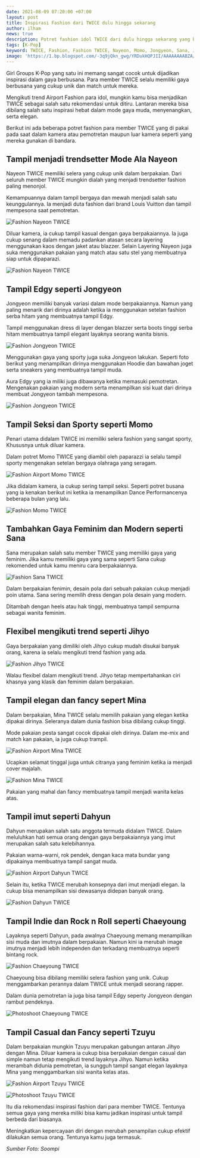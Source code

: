 ```yaml
---
date: 2021-08-09 07:20:00 +07:00
layout: post
title: Inspirasi Fashion dari TWICE dulu hingga sekarang
author: ilham
news: true
description: Potret fashion idol TWICE dari dulu hingga sekarang yang bisa dijadikan inspirasi dalam berpakaian.
tags: [K-Pop]
keyword: TWICE, Fashion, Fashion TWICE, Nayeon, Momo, Jongyeon, Sana, Jihyo, Mina, Dahyun, Chaeyoung, Tzuyu
image: 'https://1.bp.blogspot.com/-3q9jQkn_gwg/YRDukHQPJII/AAAAAAAABZA/Z_-bLcNuHc8rlXt85xNgBppP3y32kk0ngCLcBGAsYHQ/s0/IMG_20210809_152033.jpg'
---
```

Girl Groups K-Pop yang satu ini memang sangat cocok untuk dijadikan inspirasi dalam gaya berbusana. Para member TWICE selalu memiliki gaya berbusana yang cukup unik dan match untuk mereka.

Mengikuti trend Airport Fashion para idol, mungkin kamu bisa menjadikan TWICE sebagai salah satu rekomendasi untuk ditiru. Lantaran mereka bisa dibilang salah satu inspirasi hebat dalam mode gaya muda, menyenangkan, serta elegan.

Berikut ini ada beberapa potret fashion para member TWICE yang di pakai pada saat dalam kamera atau pemotretan maupun luar kamera seperti yang mereka gunakan di bandara.

## Tampil menjadi trendsetter Mode Ala Nayeon

Nayeon TWICE memiliki selera yang cukup unik dalam berpakaian. Dari seluruh member TWICE mungkin dialah yang menjadi trendsetter fashion paling menonjol.

Kemampuannya dalam tampil bergaya dan mewah menjadi salah satu keunggulannya. Ia menjadi duta fashion dari brand Louis Vuitton dan tampil mempesona saat pemotretan.

![Fashion Nayeon TWICE](https://0.soompi.io/wp-content/uploads/2021/08/06063619/nayeon1.jpg)

Diluar kamera, ia cukup tampil kasual dengan gaya berpakaiannya. Ia juga cukup senang dalam memadu padankan atasan secara layering menggunakan kaos dengan jaket atau blazzer. Selain Layering Nayeon juga suka menggunakan pakaian yang match atau satu stel yang membuatnya siap untuk dipaparazi.

![Fashion Nayeon TWICE](https://0.soompi.io/wp-content/uploads/2021/08/06055631/nayeon-airport.jpg)

## Tampil Edgy seperti Jongyeon

Jongyeon memiliki banyak variasi dalam mode berpakaiannya. Namun yang paling menarik dari dirinya adalah ketika ia menggunakan setelan fashion serba hitam yang membuatnya tampil Edgy.

Tampil menggunakan dress di layer dengan blazzer serta boots tinggi serba hitam membuatnya tampil elegant layaknya seorang wanita bisnis.

![Fashion Jongyeon TWICE](https://0.soompi.io/wp-content/uploads/2021/08/07091152/jeongyeon.jpg)

Menggunakan gaya yang sporty juga suka Jongyeon lakukan. Seperti foto berikut yang menampilkan dirinya menggunakan Hoodie dan bawahan joget serta sneakers yang membuatnya tampil muda.

Aura Edgy yang ia miliki juga dibawanya ketika memasuki pemotretan. Mengenakan pakaian yang modern serta menampilkan sisi kuat dari dirinya membuat Jongyeon tambah mempesona.

![Fashion Jongyeon TWICE](https://0.soompi.io/wp-content/uploads/2021/08/07091500/jungyeon.jpg)

## Tampil Seksi dan Sporty seperti Momo

Penari utama didalam TWICE ini memiliki selera fashion yang sangat sporty, Khususnya untuk diluar kamera.

Dalam potret Momo TWICE yang diambil oleh paparazzi ia selalu tampil sporty mengenakan setelan bergaya olahraga yang seragam.

![Fashion Airport Momo TWICE](https://0.soompi.io/wp-content/uploads/2021/08/06235354/momo.jpg)

Jika didalam kamera, ia cukup sering tampil seksi. Seperti potret busana yang ia kenakan berikut ini ketika ia menampilkan Dance Performancenya beberapa bulan yang lalu.

![Fashion Momo TWICE](https://0.soompi.io/wp-content/uploads/2021/08/06235659/momo-2.jpg)

## Tambahkan Gaya Feminim dan Modern seperti Sana

Sana merupakan salah satu member TWICE yang memiliki gaya yang feminim. Jika kamu memiliki gaya yang sama seperti Sana cukup rekomended untuk kamu meniru cara berpakaiannya.

![Fashion Sana TWICE](https://0.soompi.io/wp-content/uploads/2021/08/07083915/sana.jpg)

Dalam berpakaian fenimin, desain pola dari sebuah pakaian cukup menjadi poin utama. Sana sering memilih dress dengan pola desain yang modern.

Ditambah dengan heels atau hak tinggi, membuatnya tampil sempurna sebagai wanita feminim.

## Flexibel mengikuti trend seperti Jihyo

Gaya berpakaian yang dimiliki oleh Jihyo cukup mudah disukai banyak orang, karena ia selalu mengikuti trend fashion yang ada.

![Fashion Jihyo TWICE](https://0.soompi.io/wp-content/uploads/2021/08/07092514/jihyo.jpg)

Walau flexibel dalam mengikuti trend. Jihyo tetap mempertahankan ciri khasnya yang klasik dan feminim dalam berpakaian.

## Tampil elegan dan fancy sepert Mina

Dalam berpakaian, Mina TWICE selalu memilih pakaian yang elegan ketika dipakai dirinya. Seleranya dalam dunia fashion bisa dibilang cukup tinggi.

Mode pakaian pesta sangat cocok dipakai oleh dirinya. Dalam me-mix and match kan pakaian, ia juga cukup trampil.

![Fashion Airport Mina TWICE](https://0.soompi.io/wp-content/uploads/2021/08/06063200/mina.jpg)

Ucapkan selamat tinggal juga untuk citranya yang feminim ketika ia menjadi cover majalah.

![Fashion Mina TWICE](https://0.soompi.io/wp-content/uploads/2021/08/07081913/mina1.jpg)

Pakaian yang mahal dan fancy membuatnya tampil menjadi wanita kelas atas.

## Tampil imut seperti Dahyun

Dahyun merupakan salah satu anggota termuda didalam TWICE. Dalam meluluhkan hati semua orang dengan gaya berpakaiannya yang imut merupakan salah satu kelebihannya.

Pakaian warna-warni, rok pendek, dengan kaca mata bundar yang dipakainya membuatnya tampil sangat muda.

![Fashion Airport Dahyun TWICE](https://0.soompi.io/wp-content/uploads/2021/08/06233510/dahyun.jpg)

Selain itu, ketika TWICE merubah konsepnya dari imut menjadi elegan. Ia cukup bisa menampilkan sisi dewasanya didepan banyak orang.

![Fashion Dahyun TWICE](https://0.soompi.io/wp-content/uploads/2021/08/06234055/dahyun-twice.jpg)

## Tampil Indie dan Rock n Roll seperti Chaeyoung

Layaknya seperti Dahyun, pada awalnya Chaeyoung memang menampilkan sisi muda dan imutnya dalam berpakaian. Namun kini ia merubah image imutnya menjadi lebih independen dan terkadang membuatnya seperti bintang rock.

![Fashion Chaeyoung TWICE](https://0.soompi.io/wp-content/uploads/2021/08/07085509/chaeyoung.jpg)

Chaeyoung bisa dibilang memiliki selera fashion yang unik. Cukup menggambarkan perannya dalam TWICE untuk menjadi seorang rapper.

Dalam dunia pemotretan ia juga bisa tampil Edgy seperty Jongyeon dengan rambut pendeknya.

![Photoshoot Chaeyoung TWICE](https://0.soompi.io/wp-content/uploads/2021/08/07090251/chaeyoung1.jpg)

## Tampil Casual dan Fancy seperti Tzuyu

Dalam berpakaian mungkin Tzuyu merupakan gabungan antaran Jihyo dengan Mina. Diluar kamera ia cukup bisa berpakaian dengan casual dan simple namun tetap mengikuti trend layaknya Jihyo. Namun ketika merambah didunia pemotretan, ia sungguh tampil sangat elegan layaknya Mina yang menggambarkan sisi wanita kelas atas.

![Fashion Airport Tzuyu TWICE](https://0.soompi.io/wp-content/uploads/2021/08/06053812/twice-tzuyu.jpg)

![Photoshoot Tzuyu TWICE](https://0.soompi.io/wp-content/uploads/2021/08/07080858/tzuyu2.jpg)

Itu dia rekomendasi inspirasi fashion dari para member TWICE. Tentunya semua gaya yang mereka miliki bisa kamu jadikan inspirasi untuk tampil berbeda dari biasanya.

Meningkatkan kepercayaan diri dengan merubah penampilan cukup efektif dilakukan semua orang. Tentunya kamu juga termasuk.

<i>Sumber Foto: Soompi</i>
